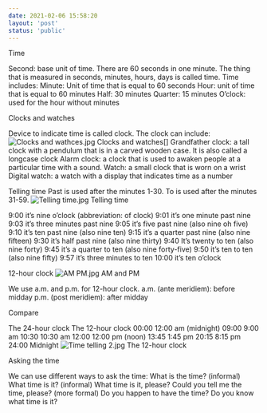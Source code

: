 ```yaml
---
date: 2021-02-06 15:58:20
layout: 'post'
status: 'public'
---
```



Time


Second: base unit of time. There are 60 seconds in one minute. The thing that is measured in seconds, minutes, hours, days is called time. Time includes:
Minute: Unit of time that is equal to 60 seconds
Hour: unit of time that is equal to 60 minutes
Half: 30 minutes
Quarter: 15 minutes
O’clock: used for the hour without minutes

Clocks and watches

Device to indicate time is called clock. The clock can include:
![Clocks and wathces.jpg](https://i.loli.net/2021/02/08/PYUyrj1gi84MJHT.jpg)
Clocks and watches[]
Grandfather clock: a tall clock with a pendulum that is in a carved wooden case. It is also called a longcase clock
Alarm clock: a clock that is used to awaken people at a particular time with a sound.
Watch: a small clock that is worn on a wrist
Digital watch: a watch with a display that indicates time as a number

Telling time
Past is used after the minutes 1-30. To is used after the minutes 31-59.
![Telling time.jpg](https://i.loli.net/2021/02/08/yuOaNAJfM3BkwtE.jpg)
Telling time

9:00 it’s nine o’clock (abbreviation: of clock)
9:01 it’s one minute past nine
9:03 it’s three minutes past nine
9:05 it’s five past nine (also nine oh five)
9:10 it’s ten past nine (also nine ten)
9:15 it’s a quarter past nine (also nine fifteen)
9:30 it’s half past nine (also nine thirty)
9:40 It’s twenty to ten (also nine forty)
9:45 it’s a quarter to ten (also nine forty-five)
9:50 it’s ten to ten (also nine fifty)
9:57 it’s three minutes to ten
10:00 it’s ten o’clock

 12-hour clock
![AM PM.jpg](https://i.loli.net/2021/02/08/pUyh1Sw3eNDvuEn.jpg)
AM and PM

We use a.m. and p.m. for 12-hour clock.
a.m. (ante meridiem): before midday
p.m. (post meridiem): after midday

Compare

The 24-hour clock
The 12-hour clock
00:00
12:00  am (midnight)
09:00
9:00 am
10:30
10:30 am
12:00
12:00 pm (noon)
13:45
1:45 pm
20:15
8:15 pm
24:00
Midnight
![Time telling 2.jpg](https://i.loli.net/2021/02/08/nQNeBWI8hfvLcR4.jpg)
The 12-hour clock

Asking the time

We can use different ways to ask the time:
What is the time? (informal)
What time is it? (informal)
What time is it, please?
Could you tell me the time, please? (more formal)
Do you happen to have the time?
Do you know what time is it?
